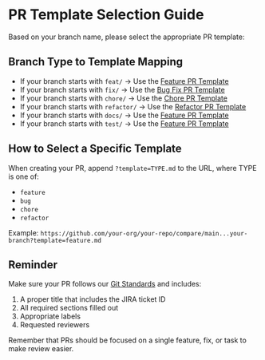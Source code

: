 # PR Template Selection Guide

Based on your branch name, please select the appropriate PR template:

## Branch Type to Template Mapping

- If your branch starts with `feat/` → Use the [Feature PR Template](../PULL_REQUEST_TEMPLATE/feature.md)
- If your branch starts with `fix/` → Use the [Bug Fix PR Template](../PULL_REQUEST_TEMPLATE/bug.md)
- If your branch starts with `chore/` → Use the [Chore PR Template](../PULL_REQUEST_TEMPLATE/chore.md)
- If your branch starts with `refactor/` → Use the [Refactor PR Template](../PULL_REQUEST_TEMPLATE/refactor.md)
- If your branch starts with `docs/` → Use the [Feature PR Template](../PULL_REQUEST_TEMPLATE/feature.md)
- If your branch starts with `test/` → Use the [Feature PR Template](../PULL_REQUEST_TEMPLATE/feature.md)

## How to Select a Specific Template

When creating your PR, append `?template=TYPE.md` to the URL, where TYPE is one of:
- `feature`
- `bug`
- `chore`
- `refactor`

Example: `https://github.com/your-org/your-repo/compare/main...your-branch?template=feature.md`

## Reminder

Make sure your PR follows our [Git Standards](./git-standards.prompt.md) and includes:
1. A proper title that includes the JIRA ticket ID
2. All required sections filled out
3. Appropriate labels
4. Requested reviewers

Remember that PRs should be focused on a single feature, fix, or task to make review easier.
